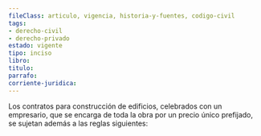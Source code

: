 ```yaml
---
fileClass: articulo, vigencia, historia-y-fuentes, codigo-civil
tags:
- derecho-civil
- derecho-privado
estado: vigente
tipo: inciso
libro:
titulo:
parrafo:
corriente-juridica:
---
```

Los contratos para construcción de edificios, celebrados con un empresario, que se encarga de toda la obra por un precio único prefijado, se sujetan además a las reglas siguientes: